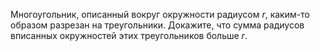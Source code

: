 Многоугольник, описанный вокруг окружности радиусом $r$, каким-то образом разрезан на треугольники. Докажите, что сумма радиусов вписанных окружностей этих треугольников больше $r$.